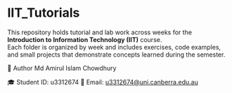 # IIT_Tutorials

This repository holds tutorial and lab work across weeks for the **Introduction to Information Technology (IIT)** course.  
Each folder is organized by week and includes exercises, code examples, and small projects that demonstrate concepts learned during the semester.

👤 Author
Md Amirul Islam Chowdhury

🎓 Student ID: u3312674
📧 Email: u3312674@uni.canberra.edu.au
